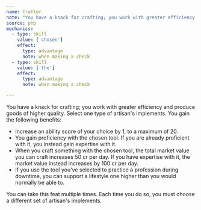 ```yaml
---
name: Crafter
note: "You have a knack for crafting; you work with greater efficiency and produce goods of higher quality. Select one type of artisan's implements. You gain the following benefits:"
source: phb
mechanics:
  - type: skill
    value: ['chosen']
    effect:
      type: advantage
      note: when making a check
  - type: skill
    value: ['the']
    effect:
      type: advantage
      note: when making a check

---
```

You have a knack for crafting; you work with greater efficiency and produce goods of higher quality. Select one type of artisan's implements. You gain the following benefits:
- Increase an ability score of your choice by 1, to a maximum of 20.
- You gain proficiency with the chosen tool. If you are already proficient with it, you instead gain expertise with it.
- When you craft something with the chosen tool, the total market value you can craft increases 50 cr per day. If you have expertise with it, the market value instead increases by 100 cr per day.
- If you use the tool you've selected to practice a profession during downtime, you can support a lifestyle one higher than you would normally be able to.

You can take this feat multiple times. Each time you do so, you must choose a different set of artisan's implements. 

